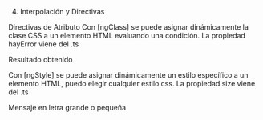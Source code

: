 4.  Interpolación y Directivas

Directivas de Atributo
Con [ngClass] se puede asignar dinámicamente la clase CSS a un elemento HTML evaluando una condición. La propiedad hayError viene del .ts

<!-- Si no pongo las comillas en 'error' y 'success' las interpreta como una variable -->
<div [ngClass]="hayError ? 'error' : 'success'">Resultado obtenido</div>

Con [ngStyle] se puede asignar dinámicamente un estilo específico a un elemento HTML, puedo elegir cualquier estilo css. La propiedad size viene del .ts

<div [style.font-size]="size ? 'x-large' : 'smaller'">
   Mensaje en letra grande o pequeña
</div>

<!-- Si yo intento mostrar en un componente padre, un componente hijo que no está importado en el modulo del padre, no lo voy a poder ver.
Importo y export el componente hijo en el modulo hijo, y en el componente padre import el modulo hijo.
 -->
